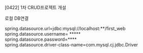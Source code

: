 [0422]
1차 CRUD프로젝트 개설

로컬 DB연결

spring.datasource.url=jdbc:mysql://localhost:**/first_web<br>
spring.datasource.username= *****<br>
spring.datasource.password=****<br>
spring.datasource.driver-class-name=com.mysql.cj.jdbc.Driver<br>

